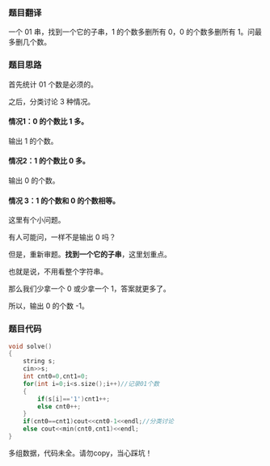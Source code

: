 ### 题目翻译

一个 01 串，找到一个它的子串，1 的个数多删所有 0，0 的个数多删所有 1。问最多删几个数。

 ### 题目思路

首先统计 01 个数是必须的。

之后，分类讨论 3 种情况。

#### 情况1：0 的个数比 1 多。

输出 1 的个数。

#### 情况2：1 的个数比 0 多。

输出 0 的个数。

#### 情况 3：1 的个数和 0 的个数相等。

这里有个小问题。

有人可能问，一样不是输出 $0$ 吗？

但是，重新审题。**找到一个它的子串**，这里划重点。

也就是说，不用看整个字符串。

那么我们少拿一个 0 或少拿一个 1，答案就更多了。

所以，输出 0 的个数 -1。

### 题目代码

```cpp
void solve()
{
	string s;
	cin>>s;
	int cnt0=0,cnt1=0;
	for(int i=0;i<s.size();i++)//记录01个数
	{
		if(s[i]=='1')cnt1++;
		else cnt0++;
	}
	if(cnt0==cnt1)cout<<cnt0-1<<endl;//分类讨论
	else cout<<min(cnt0,cnt1)<<endl;
}
```

多组数据，代码未全。请勿copy，当心踩坑！